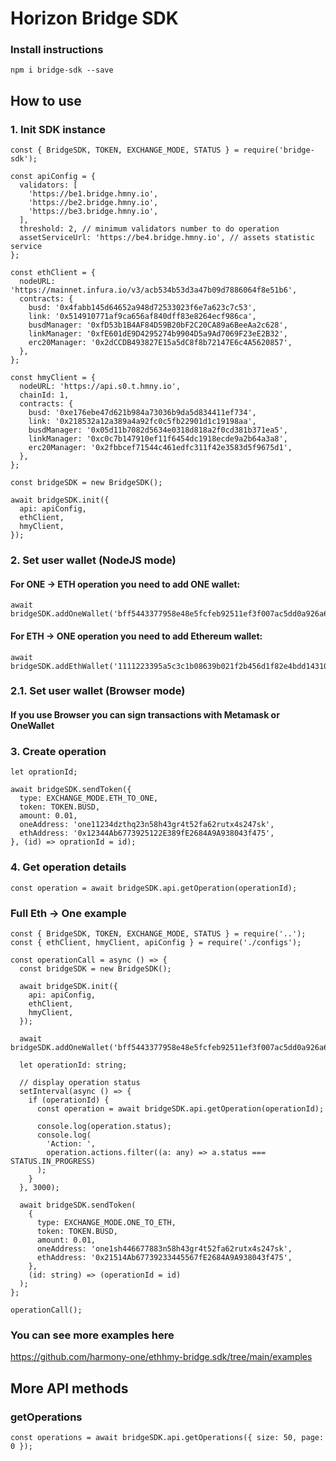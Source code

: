 # Horizon Bridge SDK

### Install instructions

```
npm i bridge-sdk --save
```

## How to use

### 1. Init SDK instance

```
const { BridgeSDK, TOKEN, EXCHANGE_MODE, STATUS } = require('bridge-sdk');

const apiConfig = {
  validators: [
    'https://be1.bridge.hmny.io',
    'https://be2.bridge.hmny.io',
    'https://be3.bridge.hmny.io',
  ],
  threshold: 2, // minimum validators number to do operation
  assetServiceUrl: 'https://be4.bridge.hmny.io', // assets statistic service
};

const ethClient = {
  nodeURL: 'https://mainnet.infura.io/v3/acb534b53d3a47b09d7886064f8e51b6',
  contracts: {
    busd: '0x4fabb145d64652a948d72533023f6e7a623c7c53',
    link: '0x514910771af9ca656af840dff83e8264ecf986ca',
    busdManager: '0xfD53b1B4AF84D59B20bF2C20CA89a6BeeAa2c628',
    linkManager: '0xfE601dE9D4295274b9904D5a9Ad7069F23eE2B32',
    erc20Manager: '0x2dCCDB493827E15a5dC8f8b72147E6c4A5620857',
  },
};

const hmyClient = {
  nodeURL: 'https://api.s0.t.hmny.io',
  chainId: 1,
  contracts: {
    busd: '0xe176ebe47d621b984a73036b9da5d834411ef734',
    link: '0x218532a12a389a4a92fc0c5fb22901d1c19198aa',
    busdManager: '0x05d11b7082d5634e0318d818a2f0cd381b371ea5',
    linkManager: '0xc0c7b147910ef11f6454dc1918ecde9a2b64a3a8',
    erc20Manager: '0x2fbbcef71544c461edfc311f42e3583d5f9675d1',
  },
};

const bridgeSDK = new BridgeSDK();

await bridgeSDK.init({
  api: apiConfig,
  ethClient,
  hmyClient,
});
```

### 2. Set user wallet (NodeJS mode)
#### For ONE -> ETH operation you need to add ONE wallet:
```
await bridgeSDK.addOneWallet('bff5443377958e48e5fcfeb92511ef3f007ac5dd0a926a60b61c55f63098897e');
```

#### For ETH -> ONE operation you need to add Ethereum wallet:
```
await bridgeSDK.addEthWallet('1111223395a5c3c1b08639b021f2b456d1f82e4bdd14310410dffb5f1277fe1b');
```

### 2.1. Set user wallet (Browser mode)
#### If you use Browser you can sign transactions with Metamask or OneWallet


### 3. Create operation

```
let oprationId;

await bridgeSDK.sendToken({
  type: EXCHANGE_MODE.ETH_TO_ONE,
  token: TOKEN.BUSD,
  amount: 0.01,
  oneAddress: 'one11234dzthq23n58h43gr4t52fa62rutx4s247sk',
  ethAddress: '0x12344Ab6773925122E389fE2684A9A938043f475',
}, (id) => oprationId = id);
```

### 4. Get operation details

```
const operation = await bridgeSDK.api.getOperation(operationId);
```

### Full Eth -> One example

```
const { BridgeSDK, TOKEN, EXCHANGE_MODE, STATUS } = require('..');
const { ethClient, hmyClient, apiConfig } = require('./configs');

const operationCall = async () => {
  const bridgeSDK = new BridgeSDK();

  await bridgeSDK.init({
    api: apiConfig,
    ethClient,
    hmyClient,
  });

  await bridgeSDK.addOneWallet('bff5443377958e48e5fcfeb92511ef3f007ac5dd0a926a60b61c55f63098897e');

  let operationId: string;

  // display operation status
  setInterval(async () => {
    if (operationId) {
      const operation = await bridgeSDK.api.getOperation(operationId);

      console.log(operation.status);
      console.log(
        'Action: ',
        operation.actions.filter((a: any) => a.status === STATUS.IN_PROGRESS)
      );
    }
  }, 3000);

  await bridgeSDK.sendToken(
    {
      type: EXCHANGE_MODE.ONE_TO_ETH,
      token: TOKEN.BUSD,
      amount: 0.01,
      oneAddress: 'one1sh446677883n58h43gr4t52fa62rutx4s247sk',
      ethAddress: '0x21514Ab67739233445567fE2684A9A938043f475',
    },
    (id: string) => (operationId = id)
  );
};

operationCall();
```

### You can see more examples here
https://github.com/harmony-one/ethhmy-bridge.sdk/tree/main/examples


## More API methods

### getOperations
```
const operations = await bridgeSDK.api.getOperations({ size: 50, page: 0 });
```
